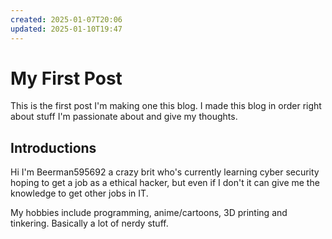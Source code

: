 ```yaml
---
created: 2025-01-07T20:06
updated: 2025-01-10T19:47
---
```

# My First Post

This is the first post I'm making one this blog. I made this blog in order right about stuff I'm passionate about and give my thoughts. 

## Introductions
Hi I'm Beerman595692 a crazy brit who's currently learning cyber security hoping to get a job as a ethical hacker, but even if I don't it can give me the knowledge to get other jobs in IT.

My hobbies include programming, anime/cartoons, 3D printing and tinkering. Basically a lot of nerdy stuff.

